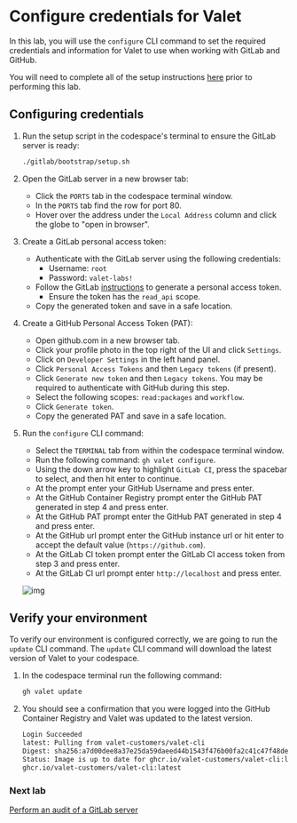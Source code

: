 # Configure credentials for Valet

In this lab, you will use the `configure` CLI command to set the required credentials and information for Valet to use when working with GitLab and GitHub.

You will need to complete all of the setup instructions [here](./readme.md#configure-your-codespace) prior to performing this lab.

## Configuring credentials

1. Run the setup script in the codespace's terminal to ensure the GitLab server is ready:
    ```bash
    ./gitlab/bootstrap/setup.sh
    ```

2. Open the GitLab server in a new browser tab:
    - Click the `PORTS` tab in the codespace terminal window.
    - In the `PORTS` tab find the row for port 80.
    - Hover over the address under the `Local Address` column and click the globe to "open in browser".

3. Create a GitLab personal access token:
    - Authenticate with the GitLab server using the following credentials:
      - Username: `root`
      - Password: `valet-labs!`
    - Follow the GitLab [instructions](https://docs.gitlab.com/ee/user/profile/personal_access_tokens.html#create-a-personal-access-token) to generate a personal access token.
      - Ensure the token has the `read_api` scope.
    - Copy the generated token and save in a safe location.

4. Create a GitHub Personal Access Token (PAT):
    - Open github.com in a new browser tab.
    - Click your profile photo in the top right of the UI and click `Settings`.
    - Click on `Developer Settings` in the left hand panel.
    - Click `Personal Access Tokens` and then `Legacy tokens` (if present).
    - Click `Generate new token` and then `Legacy tokens`. You may be required to authenticate with GitHub during this step.
    - Select the following scopes: `read:packages` and `workflow`.
    - Click `Generate token`.
    - Copy the generated PAT and save in a safe location.

4. Run the `configure` CLI command:
    - Select the `TERMINAL` tab from within the codespace terminal window.
    - Run the following command: `gh valet configure`.
    - Using the down arrow key to highlight `GitLab CI`, press the spacebar to select, and then hit enter to continue.
    - At the prompt enter your GitHub Username and press enter.
    - At the GitHub Container Registry prompt enter the GitHub PAT generated in step 4 and press enter.
    - At the GitHub PAT prompt enter the GitHub PAT generated in step 4 and press enter.
    - At the GitHub url prompt enter the GitHub instance url or hit enter to accept the default value (`https://github.com`).
    - At the GitLab CI token prompt enter the GitLab CI access token from step 3 and press enter.
    - At the GitLab CI url prompt enter `http://localhost` and press enter.

    ![img](https://user-images.githubusercontent.com/18723510/183990474-d0b2559c-d2bf-40d9-ac43-19af53e45329.png)

## Verify your environment

To verify our environment is configured correctly, we are going to run the `update` CLI command. The `update` CLI command will download the latest version of Valet to your codespace.

1. In the codespace terminal run the following command:

   ```bash
   gh valet update
   ```

2. You should see a confirmation that you were logged into the GitHub Container Registry and Valet was updated to the latest version.

   ```bash
   Login Succeeded
   latest: Pulling from valet-customers/valet-cli
   Digest: sha256:a7d00dee8a37e25da59daeed44b1543f476b00fa2c41c47f48deeaf34a215bbb
   Status: Image is up to date for ghcr.io/valet-customers/valet-cli:latest
   ghcr.io/valet-customers/valet-cli:latest
   ```

### Next lab

[Perform an audit of a GitLab server](./2-audit.md)
